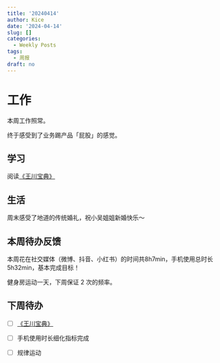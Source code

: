 ```yaml
---
title: '20240414'
author: Kice
date: '2024-04-14'
slug: []
categories:
  - Weekly Posts
tags:
  - 周报
draft: no
---
```


# 工作

本周工作照常。

终于感受到了业务踢产品「屁股」的感觉。

## 学习

阅读[《王川宝典》](https://twitter.com/OdysseysEth/status/1749984271388008782)

## 生活

周末感受了地道的传统婚礼，祝小吴姐姐新婚快乐～

## 本周待办反馈

本周花在社交媒体（微博、抖音、小红书）的时间共8h7min，手机使用总时长5h32min，基本完成目标！

健身房运动一天，下周保证 2 次的频率。


## 下周待办

- [ ] [《王川宝典》](https://twitter.com/OdysseysEth/status/1749984271388008782)
- [ ] 手机使用时长细化指标完成
- [ ] 规律运动


